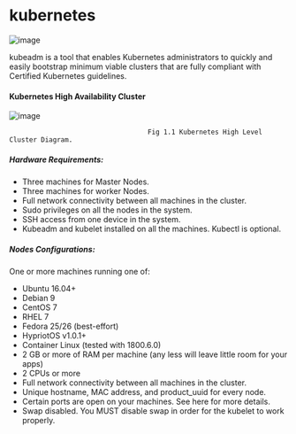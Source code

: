 # kubernetes

![image](https://user-images.githubusercontent.com/44415163/127106142-8e474a1b-5587-4d80-8ca3-aa28f567153d.png)

kubeadm is a tool that enables Kubernetes administrators to quickly and easily bootstrap minimum viable clusters that are fully compliant with Certified Kubernetes guidelines.

####                                          Kubernetes High Availability Cluster

  ![image](https://user-images.githubusercontent.com/44415163/127106197-6e2df155-6637-4726-ac42-aab948556f99.png)
  
  

                                       Fig 1.1 Kubernetes High Level Cluster Diagram.

##### Hardware Requirements:
*	Three machines for Master Nodes.
*	Three machines for worker Nodes.
*	Full network connectivity between all machines in the cluster.
*	Sudo privileges on all the nodes in the system.
*	SSH access from one device in the system.
*	Kubeadm and kubelet installed on all the machines. Kubectl is optional.

##### Nodes Configurations:
One or more machines running one of:
*	Ubuntu 16.04+
*	Debian 9
*	CentOS 7
*	RHEL 7
*	Fedora 25/26 (best-effort)
*	HypriotOS v1.0.1+
*	Container Linux (tested with 1800.6.0)
*	2 GB or more of RAM per machine (any less will leave little room for your apps)
*	2 CPUs or more
*	Full network connectivity between all machines in the cluster.
*	Unique hostname, MAC address, and product_uuid for every node. 
*	Certain ports are open on your machines. See here for more details.
*	Swap disabled. You MUST disable swap in order for the kubelet to work properly.
